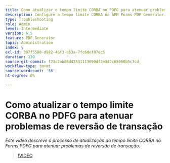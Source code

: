 ```yaml
---
title: Como atualizar o tempo limite CORBA no PDFG para atenuar problemas de reversão de transação?
description: Configure o tempo limite CORBA no AEM Forms PDF Generator para resolver problemas relacionados à reversão de transação
type: Troubleshooting
role: Admin
level: Intermediate
version: 6.5
feature: PDF Generator
topic: Administration
index: y
exl-id: 397f5580-d982-46f3-b63a-7fc6def07ec5
duration: 130
source-git-commit: f23c2ab86d42531113690df2e342c65060b5c7cd
workflow-type: tm+mt
source-wordcount: '56'
ht-degree: 0%

---
```


# Como atualizar o tempo limite CORBA no PDFG para atenuar problemas de reversão de transação

*Este vídeo descreve o processo de atualização do tempo limite CORBA no Forms PDFG para atenuar problemas de reversão de transação.*

>[!VIDEO](https://video.tv.adobe.com/v/335512?quality=12&learn=on)
